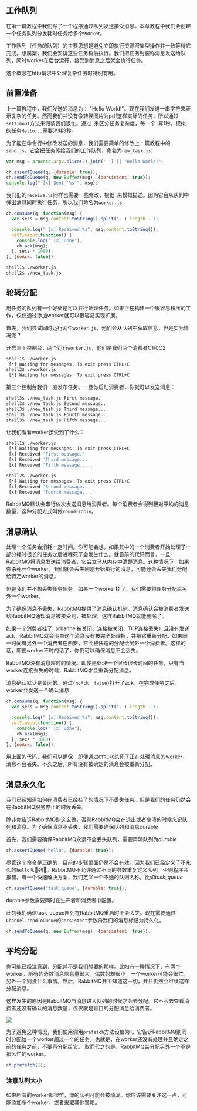 ## 工作队列

在第一篇教程中我们写了一个程序通过队列发送接受消息。本章教程中我们会创建一个任务队列分发耗时任务给多个worker。

工作队列（任务的队列）的主要思想是避免立即执行资源密集型操作并一致等待它完成。想腐案，我们会安排这些任务稍后执行。我们把任务封装称消息发送给队列，同时worker在后台运行，接受到消息之后就会执行任务。

这个概念在http请求中处理复杂任务时特别有用。

## 前置准备

上一篇教程中，我们发送的消息为： "Hello World!"。现在我们发送一串字符来表示复杂的任务。然而我们并没有像转换图片为pdf这样实际的任务，所以通过`setTimout`方法来假装我们很忙。通过`.`来区分任务复杂度，每一个`.`算1秒，模拟的任务`Hello...`需要消耗3秒。

为了能在命令行中修改发送的消息，我们需要简单的修改上一篇教程中的`send.js`，它会把任务传给我们的工作队列，命名为`new_task.js`:

```js
var msg = process.argv.slice(2).join(' ') || "Hello World!";

ch.assertQueue(q, {durable: true});
ch.sendToQueue(q, new Buffer(msg), {persistent: true});
console.log(" [x] Sent '%s'", msg);
```

我们旧的`receive.js`同样也需要一些修改，根据`.`来模拟描述。因为它会从队列中弹出消息同时执行任务，所以我们命名为`worker.js`:

```js
ch.consume(q, function(msg) {
  var secs = msg.content.toString().split('.').length - 1;

  console.log(" [x] Received %s", msg.content.toString());
  setTimeout(function() {
    console.log(" [x] Done");
    ch.ack(msg);
  }, secs * 1000);
}, {noAck: false});
```

```bash
shell1$ ./worker.js
shell2$ ./new_task.js
```

## 轮转分配

用任务的队列有一个好处是可以并行处理任务。如果正在构建一个很容易积压的工作，仅仅通过添加worker就可以很容易实现扩展。

首先，我们尝试同时运行两个`worker.js`，他们会从队列中获取信息，但是实际情况呢？

开启三个控制台，两个运行`worker.js`，他们是我们两个消费者C1和C2

```bash
shell1$ ./worker.js
 [*] Waiting for messages. To exit press CTRL+C
shell2$ ./worker.js
 [*] Waiting for messages. To exit press CTRL+C
```

第三个控制台我们一直发布任务。一旦你启动消费者，你就可以发送消息：

```bash
shell3$ ./new_task.js First message.
shell3$ ./new_task.js Second message..
shell3$ ./new_task.js Third message...
shell3$ ./new_task.js Fourth message....
shell3$ ./new_task.js Fifth message.....
```

让我们看看worker接受到了什么：

```bash
shell1$ ./worker.js
 [*] Waiting for messages. To exit press CTRL+C
 [x] Received 'First message.'
 [x] Received 'Third message...'
 [x] Received 'Fifth message.....'
```

```bash
shell2$ ./worker.js
 [*] Waiting for messages. To exit press CTRL+C
 [x] Received 'Second message..'
 [x] Received 'Fourth message....'
```

RabbitMQ默认会串行依次发送消息给消费者。每个消费者会得到相对平均的消息数量，这种分配方式叫做`round-robin`。

## 消息确认

处理一个任务会消耗一定时间。你可能会想，如果其中的一个消费者开始处理了一部分耗时很长的任务之后进程死了会发生什么。就目前的代码而言，一旦RabbitMQ将消息发送给消费者，它会立马从内存中清楚消息。这种情况下，如果你杀死一个worker，我们就会丢失刚刚开始执行的消息，可能还会丢失我们分配给特定worker的消息。

但是我们并不想丢失任务任务，如果一个worker挂了，我们需要将任务分配给另外一个worker。

为了确保消息不丢失，RabbitMQ提供了消息确认机制。消息确认会被消费者发送给RabbitMQ通知消息被接受到，被处理，这样RabbitMQ就能删除了。

如果一个消费者挂了（channel被关闭、连接被关闭、TCP连接丢失）且没有发送ack，RabbitMQ就会明白这个消息没有被完全处理掉，并把它重新分配。如果同一时间有另外一个消费者在西安，它会被快速的分配给另外一个消费者。这样的话，即便worker不时的话了，你仍可以确保消息不会丢失。

RabbitMQ没有消息超时的情况。即使是处理一个很长很长时间的任务，只有当worker连接丢失的时候，RabbitMQ才会重新分配消息。

消息确认默认是关闭的。通过`{noAck: false}`打开了ack，在完成任务之后，worker会发送一个确认消息

```js
ch.consume(q, function(msg) {
  var secs = msg.content.toString().split('.').length - 1;

  console.log(" [x] Received %s", msg.content.toString());
  setTimeout(function() {
    console.log(" [x] Done");
    ch.ack(msg);
  }, secs * 1000);
}, {noAck: false});
```

用上面的代码，我们可以确保，即便通过`CTRL+C`杀死了正在处理消息的worker，消息不会丢失。不久之后，所有没有被确定的消息会被重新分配。

## 消息永久化

我们已经知道如何在消费者已经挂了的情况下不丢失任务。但是我们的任务仍然会在RabbitMQ服务停止的时候丢失。

除非你告诉RabbitMQ别这么做，否则RabbitMQ会在退出或者崩溃的时候忘记队列和消息。为了确保消息不丢失，我们需要确保队列和消息durable

首先，我们需要确保RabbitMQ永远不会丢失队列，需要声明队列为*durable*

```js
ch.assertQueue('hello', {durable: true});
```

尽管这个命令是正确的，目前的步骤里面仍然不会有效。因为我们已经定义了不永久的`hello`队列。RabbitMQ不允许通过不同的参数重复定义队列，否则程序会报错。有一个快速解决方案，我们定义一个不通的队列名称，比如*task_queue*

```js
ch.assertQueue('task_queue', {durable: true});
```

durable参数需要同时在生产者和消费者中配置。

此刻我们确信task_queue队列在RabbitMQ重启时不会丢失。现在需要通过`Channel.sendToQueue`的`persistent`参数将我们的消息标记为持久化。

```js
ch.sendToQueue(q, new Buffer(msg), {persistent: true});
```

## 平均分配

你可能已经注意到，分配并不是我们想要的那样。比如有一种情况下，有两个worker，所有的奇数消息信息量很大，偶数的却很小，一个worker可能会很忙，另外一个则没什么事情。然后，RabbitMQ并不知道这一切，并且仍然会继续这样分配消息。

这样发生的原因是RabbitMQ当消息进入队列的时候才会去分配。它不会去查看消费者还没有确认的消息数量，仅仅就是盲目的分配消息给消费者。

![](https://www.rabbitmq.com/img/tutorials/prefetch-count.png)

为了避免这种情况，我们使用调用`prefetch`方法设值为1。它告诉RabbitMQ别同时分配给一个worker超过一个的任务。也就是，在worker还没有处理并且确定之前的任务之前，不要再分配给它。
取而代之的是，RabbitMQ会分配另外一个不是那么忙的worker。

```js
ch.prefetch(1);
```

### 注意队列大小

如果所有的worker都很忙，你的队列可能会被填满。你应该需要关注这一点，可能添加多个worker，或者采取其他策略。

